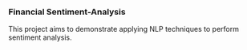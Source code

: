 ### Financial Sentiment-Analysis

This project aims to demonstrate applying NLP techniques to perform sentiment analysis. 


